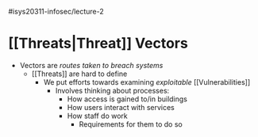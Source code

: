 #isys20311-infosec/lecture-2 
# [[Threats|Threat]] Vectors

- Vectors are *routes taken to breach systems*
	- [[Threats]] are hard to define
		- We put efforts towards examining *exploitable* [[Vulnerabilities]]
			- Involves thinking about processes:
				- How access is gained to/in buildings
				- How users interact with services
				- How staff do work
					- Requirements for them to do so